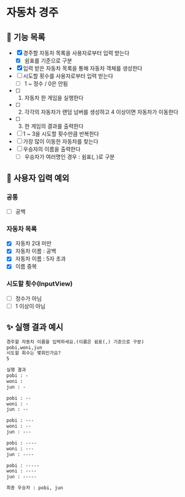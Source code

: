 # 자동차 경주
## 🎯 기능 목록
- [x] 경주할 자동차 목록을 사용자로부터 입력 받는다
  - [x] 쉼표를 기준으로 구분
- [x] 입력 받은 자동차 목록을 통해 자동차 객체를 생성한다
- [ ] 시도할 횟수를 사용자로부터 입력 받는다
  - [ ] 1 ~ 정수 / 0은 안됨
- [ ] 1. 자동차 한 게임을 실행한다
- [ ] 2. 각각의 자동차가 랜덤 넘버를 생성하고 4 이상이면 자동차가 이동한다
- [ ] 3. 한 게임의 결과를 출력한다
- [ ] 1 ~ 3을 시도할 횟수만큼 반복한다
- [ ] 가장 많이 이동한 자동차를 찾는다
- [ ] 우승자의 이름을 출력한다
  - [ ] 우승자가 여러명인 경우 : 쉼표(, )로 구분

## 👿 사용자 입력 예외
### 공통
- [ ] 공백
### 자동차 목록
- [x] 자동차 2대 미만
- [x] 자동차 이름 : 공백
- [x] 자동차 이름 : 5자 초과
- [x] 이름 중복
### 시도할 횟수(InputView)
- [ ] 정수가 아님
- [ ] 1 이상이 아님

## ✨ 실행 결과 예시
~~~markdown
경주할 자동차 이름을 입력하세요.(이름은 쉼표(,) 기준으로 구분)
pobi,woni,jun
시도할 회수는 몇회인가요?
5

실행 결과
pobi : -
woni : 
jun : -

pobi : --
woni : -
jun : --

pobi : ---
woni : --
jun : ---

pobi : ----
woni : ---
jun : ----

pobi : -----
woni : ----
jun : -----

최종 우승자 : pobi, jun
~~~